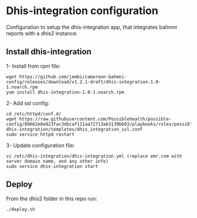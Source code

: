 # Dhis-integration configuration
Configuration to setup the dhis-integration app, that integrates bahmni reports with a dhis2 instance.

## Install dhis-integration

1- Install from rpm file:

```
wget https://github.com/jembi/cameroon-bahmni-config/releases/download/v1.2.1-draft/dhis-integration-1.0-1.noarch.rpm
yum install dhis-integration-1.0-1.noarch.rpm
```

2- Add ssl config:

```
cd /etc/httpd/conf.d/ 
wget https://raw.githubusercontent.com/Possiblehealth/possible-config/89662e8e823fac3dbcaf111aa72713a63139bb03/playbooks/roles/possible-dhis-integration/templates/dhis_integration_ssl.conf
sudo service httpd restart
```

3- Update configuration file:

```
vi /etc/dhis-integration/dhis-integration.yml (replace emr.com with server domain name, and any other info)
sudo service dhis-integration start
```

## Deploy

From the dhis2 folder in this repo run:

```
./deploy.sh
```
